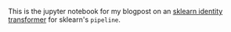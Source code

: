This is the jupyter notebook for my blogpost on an [sklearn identity transformer](https://medium.com/@literallywords/sklearn-identity-transformer-fcc18bac0e98) for sklearn's `pipeline`.